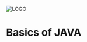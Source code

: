 ![LOGO](https://www.canva.com/design/DAGBYKHw39o/1950zMfGuTmEU6JzbJ-mvg/edit?utm_content=DAGBYKHw39o&utm_campaign=designshare&utm_medium=link2&utm_source=sharebutton)

# Basics of JAVA